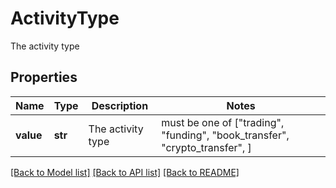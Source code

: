 # ActivityType

The activity type

## Properties
Name | Type | Description | Notes
------------ | ------------- | ------------- | -------------
**value** | **str** | The activity type |  must be one of ["trading", "funding", "book_transfer", "crypto_transfer", ]

[[Back to Model list]](../README.md#documentation-for-models) [[Back to API list]](../README.md#documentation-for-api-endpoints) [[Back to README]](../README.md)


